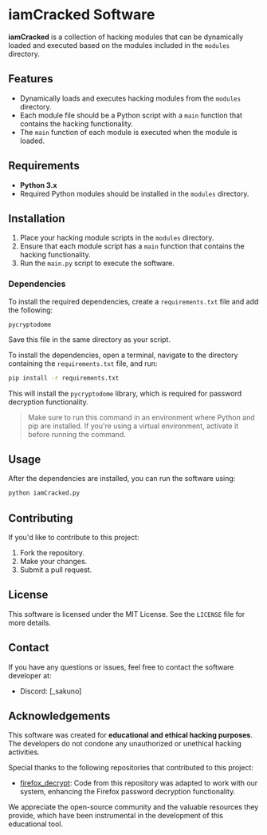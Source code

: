 
# iamCracked Software

**iamCracked** is a collection of hacking modules that can be dynamically loaded and executed based on the modules included in the `modules` directory.

## Features

- Dynamically loads and executes hacking modules from the `modules` directory.
- Each module file should be a Python script with a `main` function that contains the hacking functionality.
- The `main` function of each module is executed when the module is loaded.

## Requirements

- **Python 3.x**
- Required Python modules should be installed in the `modules` directory.

## Installation

1. Place your hacking module scripts in the `modules` directory.
2. Ensure that each module script has a `main` function that contains the hacking functionality.
3. Run the `main.py` script to execute the software.

### Dependencies

To install the required dependencies, create a `requirements.txt` file and add the following:

```
pycryptodome
```

Save this file in the same directory as your script.

To install the dependencies, open a terminal, navigate to the directory containing the `requirements.txt` file, and run:

```bash
pip install -r requirements.txt
```

This will install the `pycryptodome` library, which is required for password decryption functionality.

> Make sure to run this command in an environment where Python and pip are installed. If you're using a virtual environment, activate it before running the command.

## Usage

After the dependencies are installed, you can run the software using:

```bash
python iamCracked.py
```

## Contributing

If you'd like to contribute to this project:

1. Fork the repository.
2. Make your changes.
3. Submit a pull request.

## License

This software is licensed under the MIT License. See the `LICENSE` file for more details.

## Contact

If you have any questions or issues, feel free to contact the software developer at:
- Discord: [_sakuno]


## Acknowledgements

This software was created for **educational and ethical hacking purposes**. The developers do not condone any unauthorized or unethical hacking activities.

Special thanks to the following repositories that contributed to this project:

- [firefox_decrypt](https://github.com/unode/firefox_decrypt): Code from this repository was adapted to work with our system, enhancing the Firefox password decryption functionality.

We appreciate the open-source community and the valuable resources they provide, which have been instrumental in the development of this educational tool.

